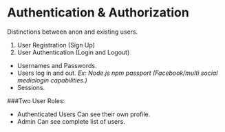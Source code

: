 Authentication & Authorization
=================

Distinctions between anon and existing users.

1. User Registration (Sign Up)
2. User Authentication (Login and Logout)

- Usernames and Passwords.
- Users log in and out. _Ex: Node.js npm passport (Facebook/multi social medialogin capabilities.)_
- Sessions.


###Two User Roles:

- Authenticated Users
	Can see their own profile.
- Admin
	Can see complete list of users.